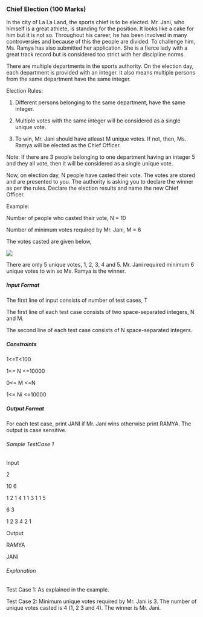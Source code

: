 ### Chief Election  (100 Marks)

In the city of La La Land, the sports chief is to be elected. Mr. Jani, who himself is a great athlete, is standing for the position. It looks like a cake for him but it is not so. Throughout his career, he has been involved in many controversies and because of this the people are divided. To challenge him, Ms. Ramya has also submitted her application. She is a fierce lady with a great track record but is considered too strict with her discipline norms.

  

There are multiple departments in the sports authority. On the election day, each department is provided with an integer. It also means multiple persons from the same department have the same integer.

  

Election Rules:

1.  Different persons belonging to the same department, have the same integer.
    
2.  Multiple votes with the same integer will be considered as a single unique vote.
    
3.  To win, Mr. Jani should have atleast M unique votes. If not, then, Ms. Ramya will be elected as the Chief Officer.
    

  

Note: If there are 3 people belonging to one department having an integer 5 and they all vote, then it will be considered as a single unique vote.

  

Now, on election day, N people have casted their vote. The votes are stored and are presented to you. The authority is asking you to declare the winner as per the rules. Declare the election results and name the new Chief Officer.

  

Example:

Number of people who casted their vote, N = 10

Number of minimum votes required by Mr. Jani, M = 6

  

The votes casted are given below,

  

![](https://lh4.googleusercontent.com/p581U88RH06fMD1bjFu-Ns8jo_YPcl55zi8Pstom_inDtmtxDiPudfSuQ_xhHeSG4XbwSGKyFHR5GO_sdO7Nkj2z90ZoO5jehBHbSnUnAEujCZ4h3zjVbZT8JrIbYT8O9jVs5H5gdi833zTE2juJPQ)

There are only 5 unique votes, 1, 2, 3, 4 and 5. Mr. Jani required minimum 6 unique votes to win so Ms. Ramya is the winner.

  

  
  

##### Input Format

The first line of input consists of number of test cases, T

The first line of each test case consists of two space-separated integers, N and M.

The second line of each test case consists of N space-separated integers.

  
  

##### Constraints

1<=T<100

1<= N <=10000

0<= M <=N

1<= Ni <=10000

  

  
  

##### Output Format

For each test case, print JANI if Mr. Jani wins otherwise print RAMYA. The output is case sensitive.  
  

###### Sample TestCase 1

Input

2

10 6

1 2 1 4 1 1 3 1 1 5

6 3

1 2 3 4 2 1

Output

RAMYA

JANI

###### Explanation

Test Case 1: As explained in the example.

Test Case 2: Minimum unique votes required by Mr. Jani is 3. The number of unique votes casted is 4 (1, 2 3 and 4). The winner is Mr. Jani.